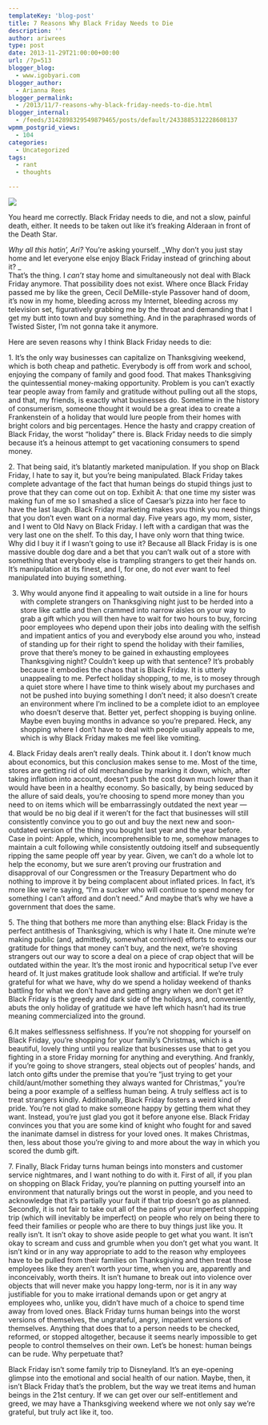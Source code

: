```yaml
---
templateKey: 'blog-post'
title: 7 Reasons Why Black Friday Needs to Die
description: ''
author: ariwrees
type: post
date: 2013-11-29T21:00:00+00:00
url: /?p=513
blogger_blog:
  - www.igobyari.com
blogger_author:
  - Arianna Rees
blogger_permalink:
  - /2013/11/7-reasons-why-black-friday-needs-to-die.html
blogger_internal:
  - /feeds/3142898329549879465/posts/default/2433885312228608137
wpmm_postgrid_views:
  - 104
categories:
  - Uncategorized
tags:
  - rant
  - thoughts

---
```

[![](https://www.igobyari.com/wp-content/uploads/2013/11/ap_black_friday_oregon_mi_121123_wg.jpg)](https://www.igobyari.com/wp-content/uploads/2013/11/ap_black_friday_oregon_mi_121123_wg-1.jpg)

  
  
You heard me correctly. Black Friday needs to die, and not a slow, painful death, either. It needs to be taken out like it’s freaking Alderaan in front of the Death Star.   
  
_Why all this hatin’, Ari?_ You’re asking yourself. _Why don’t you just stay home and let everyone else enjoy Black Friday instead of grinching about it? _  
That’s the thing. I _can’t_ stay home and simultaneously not deal with Black Friday anymore. That possibility does not exist. Where once Black Friday passed me by like the green, Cecil DeMille-style Passover hand of doom, it’s now in my home, bleeding across my Internet, bleeding across my television set, figuratively grabbing me by the throat and demanding that I get my butt into town and buy something. And in the paraphrased words of Twisted Sister, I’m not gonna take it anymore.   
  
Here are seven reasons why I think Black Friday needs to die:

1\. It’s the only way businesses can capitalize on Thanksgiving weekend, which is both cheap and pathetic. Everybody is off from work and school, enjoying the company of family and good food. That makes Thanksgiving the quintessential money-making opportunity. Problem is you can’t exactly tear people away from family and gratitude without pulling out all the stops, and that, my friends, is exactly what businesses do. Sometime in the history of consumerism, someone thought it would be a great idea to create a Frankenstein of a holiday that would lure people from their homes with bright colors and big percentages. Hence the hasty and crappy creation of Black Friday, the worst “holiday” there is. Black Friday needs to die simply because it’s a heinous attempt to get vacationing consumers to spend money.   
  
2\. That being said, it’s blatantly marketed manipulation. If you shop on Black Friday, I hate to say it, but you’re being manipulated. Black Friday takes complete advantage of the fact that human beings do stupid things just to prove that they can come out on top. Exhibit A: that one time my sister was making fun of me so I smashed a slice of Caesar’s pizza into her face to have the last laugh. Black Friday marketing makes you think you need things that you don’t even want on a normal day. Five years ago, my mom, sister, and I went to Old Navy on Black Friday. I left with a cardigan that was the very last one on the shelf. To this day, I have only worn that thing twice. Why did I buy it if I wasn’t going to use it? Because all Black Friday is is one massive double dog dare and a bet that you can’t walk out of a store with something that everybody else is trampling strangers to get their hands on. It’s manipulation at its finest, and I, for one, do not _ever_ want to feel manipulated into buying something.   
  

3. Why would anyone find it appealing to wait outside in a line for hours with complete strangers on Thanksgiving night just to be herded into a store like cattle and then crammed into narrow aisles on your way to grab a gift which you will then have to wait for two hours to buy, forcing poor employees who depend upon their jobs into dealing with the selfish and impatient antics of you and everybody else around you who, instead of standing up for their right to spend the holiday with their families, prove that there’s money to be gained in exhausting employees Thanksgiving night? Couldn’t keep up with that sentence? It’s probably because it embodies the chaos that is Black Friday. It is utterly unappealing to me. Perfect holiday shopping, to me, is to mosey through a quiet store where I have time to think wisely about my purchases and not be pushed into buying something I don’t need; it also doesn’t create an environment where I’m inclined to be a complete idiot to an employee who doesn’t deserve that. Better yet, perfect shopping is buying online. Maybe even buying months in advance so you’re prepared. Heck, any shopping where I don’t have to deal with people usually appeals to me, which is why Black Friday makes me feel like vomiting. 

  

4. Black Friday deals aren’t really deals. Think about it. I don’t know much about economics, but this conclusion makes sense to me. Most of the time, stores are getting rid of old merchandise by marking it down, which, after taking inflation into account, doesn’t push the cost down much lower than it would have been in a healthy economy. So basically, by being seduced by the allure of said deals, you’re choosing to spend more money than you need to on items which will be embarrassingly outdated the next year — that would be no big deal if it weren’t for the fact that businesses will still consistently convince you to go out and buy the next new and soon-outdated version of the thing you bought last year and the year before. Case in point: Apple, which, incomprehensible to me, somehow manages to maintain a cult following while consistently outdoing itself and subsequently ripping the same people off year by year. Given, we can’t do a whole lot to help the economy, but we sure aren’t proving our frustration and disapproval of our Congressmen or the Treasury Department who do nothing to improve it by being complacent about inflated prices. In fact, it’s more like we’re saying, “I’m a sucker who will continue to spend money for something I can’t afford and don’t need.” And maybe that’s why we have a government that does the same. 

5. The thing that bothers me more than anything else: Black Friday is the perfect antithesis of Thanksgiving, which is why I hate it. One minute we’re making public (and, admittedly, somewhat contrived) efforts to express our gratitude for things that money can’t buy, and the next, we’re shoving strangers out our way to score a deal on a piece of crap object that will be outdated within the year. It’s the most ironic and hypocritical setup I’ve ever heard of. It just makes gratitude look shallow and artificial. If we’re truly grateful for what we have, why do we spend a holiday weekend of thanks battling for what we don’t have and getting angry when we don’t get it? Black Friday is the greedy and dark side of the holidays, and, conveniently, abuts the only holiday of gratitude we have left which hasn’t had its true meaning commercialized into the ground.   
  
6.It makes selflessness selfishness. If you’re not shopping for yourself on Black Friday, you’re shopping for your family’s Christmas, which is a beautiful, lovely thing until you realize that businesses use that to get you fighting in a store Friday morning for anything and everything. And frankly, if you’re going to shove strangers, steal objects out of peoples’ hands, and latch onto gifts under the premise that you’re “just trying to get your child/aunt/mother something they always wanted for Christmas,” you’re being a poor example of a selfless human being. A truly selfless act is to treat strangers kindly. Additionally, Black Friday fosters a weird kind of pride. You’re not glad to make someone happy by getting them what they want. Instead, you’re just glad you got it before anyone else. Black Friday convinces you that you are some kind of knight who fought for and saved the inanimate damsel in distress for your loved ones. It makes Christmas, then, less about those you’re giving to and more about the way in which you scored the dumb gift.   
  
7\. Finally, Black Friday turns human beings into monsters and customer service nightmares, and I want nothing to do with it. First of all, if you plan on shopping on Black Friday, you’re planning on putting yourself into an environment that naturally brings out the worst in people, and you need to acknowledge that it’s partially your fault if that trip doesn’t go as planned. Secondly, it is not fair to take out all of the pains of your imperfect shopping trip (which will inevitably be imperfect) on people who rely on being there to feed their families or people who are there to buy things just like you. It really isn’t. It isn’t okay to shove aside people to get what you want. It isn’t okay to scream and cuss and grumble when you don’t get what you want. It isn’t kind or in any way appropriate to add to the reason why employees have to be pulled from their families on Thanksgiving and then treat those employees like they aren’t worth your time, when you are, apparently and inconceivably, worth theirs. It isn’t humane to break out into violence over objects that will never make you happy long-term, nor is it in any way justifiable for you to make irrational demands upon or get angry at employees who, unlike you, didn’t have much of a choice to spend time away from loved ones. Black Friday turns human beings into the worst versions of themselves, the ungrateful, angry, impatient versions of themselves. Anything that does that to a person needs to be checked, reformed, or stopped altogether, because it seems nearly impossible to get people to control themselves on their own. Let’s be honest: human beings can be rude. Why perpetuate that?   
  
  
Black Friday isn’t some family trip to Disneyland. It’s an eye-opening glimpse into the emotional and social health of our nation. Maybe, then, it isn’t Black Friday that’s the problem, but the way we treat items and human beings in the 21st century. If we can get over our self-entitlement and greed, we may have a Thanksgiving weekend where we not only say we’re grateful, but truly act like it, too.